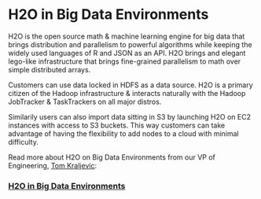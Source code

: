 # H2O in Big Data Environments

H2O is the open source math & machine learning engine for big data that brings distribution and parallelism to powerful algorithms while keeping the widely used languages of R and JSON as an API. H2O brings and elegant lego-like infrastructure that brings fine-grained parallelism to math over simple distributed arrays.

Customers can use data locked in HDFS as a data source. H2O is a primary citizen of the Hadoop infrastructure & interacts naturally with the Hadoop JobTracker & TaskTrackers on all major distros.

Similarily users can also import data sitting in S3 by launching H2O on EC2 instances with access to S3 buckets. This way customers can take advantage of having the  flexibility to add nodes to a cloud with minimal difficulty.

Read more about H2O on Big Data Environments from our VP of Engineering, [Tom Kraljevic](http://h2o.ai/team/tom-kraljevic/):

### [H2O in Big Data Environments](H2OinBigDataEnvironments.pdf)